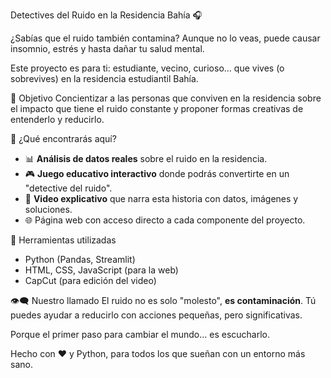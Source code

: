 Detectives del Ruido en la Residencia Bahía 🎧

¿Sabías que el ruido también contamina? Aunque no lo veas, puede causar insomnio, estrés y hasta dañar tu salud mental.

Este proyecto es para ti: estudiante, vecino, curioso... que vives (o sobrevives) en la residencia estudiantil Bahía.

🎯 Objetivo
Concientizar a las personas que conviven en la residencia sobre el impacto que tiene el ruido constante y proponer formas creativas de entenderlo y reducirlo.

🧰 ¿Qué encontrarás aquí?

- 📊 **Análisis de datos reales** sobre el ruido en la residencia.
- 🎮 **Juego educativo interactivo** donde podrás convertirte en un "detective del ruido".
- 🎥 **Video explicativo** que narra esta historia con datos, imágenes y soluciones.
- 🌐 Página web con acceso directo a cada componente del proyecto.
  
🔧 Herramientas utilizadas
- Python (Pandas, Streamlit)
- HTML, CSS, JavaScript (para la web)
- CapCut (para edición del video)

👁️‍🗨️ Nuestro llamado
El ruido no es solo "molesto", **es contaminación**. Tú puedes ayudar a reducirlo con acciones pequeñas, pero significativas.

Porque el primer paso para cambiar el mundo... es escucharlo.

Hecho con ❤️ y Python, para todos los que sueñan con un entorno más sano.